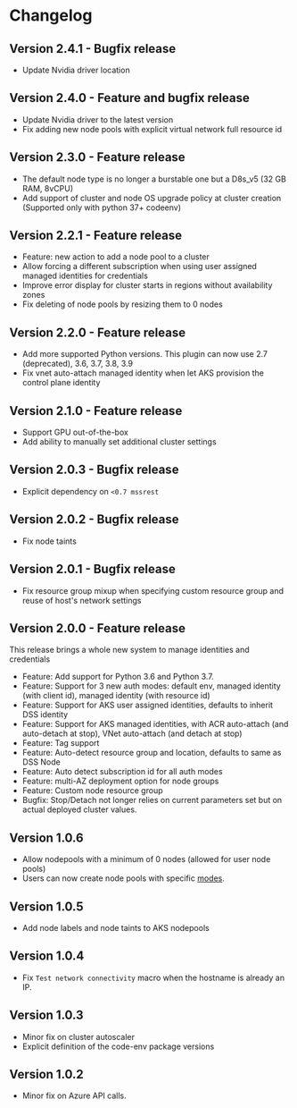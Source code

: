 # Changelog

## Version 2.4.1 - Bugfix release
- Update Nvidia driver location

## Version 2.4.0 - Feature and bugfix release
- Update Nvidia driver to the latest version
- Fix adding new node pools with explicit virtual network full resource id

## Version 2.3.0 - Feature release

 - The default node type is no longer a burstable one but a D8s_v5 (32 GB RAM, 8vCPU) 
 - Add support of cluster and node OS upgrade policy at cluster creation (Supported only with python 37+ codeenv)

## Version 2.2.1 - Feature release

 - Feature: new action to add a node pool to a cluster
 - Allow forcing a different subscription when using user assigned managed identities for credentials
 - Improve error display for cluster starts in regions without availability zones
 - Fix deleting of node pools by resizing them to 0 nodes

## Version 2.2.0 - Feature release

 - Add more supported Python versions. This plugin can now use 2.7 (deprecated), 3.6, 3.7, 3.8, 3.9
 - Fix vnet auto-attach managed identity when let AKS provision the control plane identity

## Version 2.1.0 - Feature release

- Support GPU out-of-the-box
- Add ability to manually set additional cluster settings

## Version 2.0.3 - Bugfix release

- Explicit dependency on `<0.7 mssrest`

## Version 2.0.2 - Bugfix release

- Fix node taints

## Version 2.0.1 - Bugfix release

- Fix resource group mixup when specifying custom resource group and reuse of host's network settings

## Version 2.0.0 - Feature release

This release brings a whole new system to manage identities and credentials

- Feature: Add support for Python 3.6 and Python 3.7.
- Feature: Support for 3 new auth modes:  default env, managed identity (with client id), managed identity (with resource id)
- Feature: Support for AKS user assigned identities, defaults to inherit DSS identity
- Feature: Support for AKS managed identities, with ACR auto-attach (and auto-detach at stop), VNet auto-attach (and detach at stop)
- Feature: Tag support
- Feature: Auto-detect resource group and location, defaults to same as DSS Node
- Feature: Auto detect subscription id for all auth modes
- Feature: multi-AZ deployment option for node groups
- Feature: Custom node resource group
- Bugfix: Stop/Detach not longer relies on current parameters set but on actual deployed cluster values.

## Version 1.0.6

- Allow nodepools with a minimum of 0 nodes (allowed for user node pools)
- Users can now create node pools with specific [modes](https://docs.microsoft.com/en-us/azure/aks/use-system-pools#system-and-user-node-pools).

## Version 1.0.5
- Add node labels and node taints to AKS nodepools

## Version 1.0.4
- Fix `Test network connectivity` macro when the hostname is already an IP.

## Version 1.0.3

- Minor fix on cluster autoscaler
- Explicit definition of the code-env package versions

## Version 1.0.2

- Minor fix on Azure API calls.
